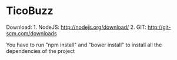 TicoBuzz
========
Download:
    1. NodeJS: http://nodejs.org/download/
    2. GIT: http://git-scm.com/downloads
    
    
You have to run "npm install" and "bower install" to install all the dependencies of the project
